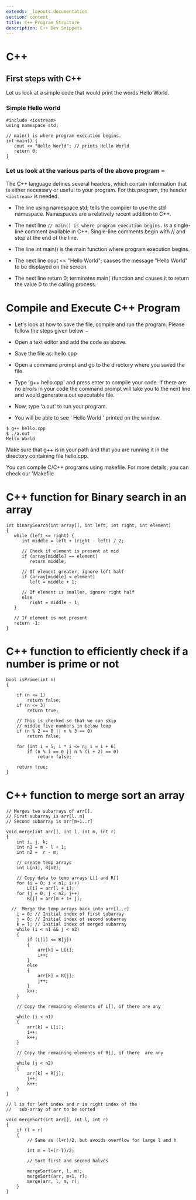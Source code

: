 ```yaml
---
extends: _layouts.documentation
section: content
title: C++ Program Structure
description: C++ Dev Snippets
---
```


# C++

## First steps with C++

Let us look at a simple code that would print the words Hello World.

### Simple Hello world
```
#include <iostream>
using namespace std;

// main() is where program execution begins.
int main() {
   cout << "Hello World"; // prints Hello World
   return 0;
}
```

### Let us look at the various parts of the above program −
The C++ language defines several headers, which contain information that is either necessary or useful to your program. For this program, the header `<iostream>` is needed.

* The line using namespace std; tells the compiler to use the std namespace. Namespaces are a relatively recent addition to C++.

* The next line `// main() is where program execution begins.` is a single-line comment available in C++. Single-line comments begin with // and stop at the end of the line.

* The line int main() is the main function where program execution begins.

* The next line cout << "Hello World"; causes the message "Hello World" to be displayed on the screen.

* The next line return 0; terminates main( )function and causes it to return the value 0 to the calling process.



# Compile and Execute C++ Program

* Let's look at how to save the file, compile and run the program. Please follow the steps given below −

* Open a text editor and add the code as above.

* Save the file as: hello.cpp

* Open a command prompt and go to the directory where you saved the file.

* Type 'g++ hello.cpp' and press enter to compile your code. If there are no errors in your code the command prompt will take you to the next line and would generate a.out executable file.

* Now, type 'a.out' to run your program.

* You will be able to see ' Hello World ' printed on the window.


```
$ g++ hello.cpp
$ ./a.out
Hello World
```

Make sure that g++ is in your path and that you are running it in the directory containing file hello.cpp.

You can compile C/C++ programs using makefile. For more details, you can check our 'Makefile

# C++ function for Binary search in an array

```
int binarySearch(int array[], int left, int right, int element)
{
   while (left <= right) {
      int middle = left + (right - left) / 2;

      // Check if element is present at mid
      if (array[middle] == element)
         return middle;

      // If element greater, ignore left half
      if (array[middle] < element)
         left = middle + 1;

      // If element is smaller, ignore right half
      else
         right = middle - 1;
   }

   // If element is not present
   return -1;
}
```

# C++ function to efficiently check if a number is prime or not

```
bool isPrime(int n)
{

    if (n <= 1)
        return false;
    if (n <= 3)
        return true;

    // This is checked so that we can skip
    // middle five numbers in below loop
    if (n % 2 == 0 || n % 3 == 0)
        return false;

    for (int i = 5; i * i <= n; i = i + 6)
        if (n % i == 0 || n % (i + 2) == 0)
            return false;

    return true;
}
```

# C++ function to merge sort an array

```
// Merges two subarrays of arr[].
// First subarray is arr[l..m]
// Second subarray is arr[m+1..r]

void merge(int arr[], int l, int m, int r)
{
    int i, j, k;
    int n1 = m - l + 1;
    int n2 =  r - m;

    // create temp arrays
    int L[n1], R[n2];

    // Copy data to temp arrays L[] and R[]
    for (i = 0; i < n1; i++)
        L[i] = arr[l + i];
    for (j = 0; j < n2; j++)
        R[j] = arr[m + 1+ j];

  //  Merge the temp arrays back into arr[l..r]
    i = 0; // Initial index of first subarray
    j = 0; // Initial index of second subarray
    k = l; // Initial index of merged subarray
    while (i < n1 && j < n2)
    {
        if (L[i] <= R[j])
        {
            arr[k] = L[i];
            i++;
        }
        else
        {
            arr[k] = R[j];
            j++;
        }
        k++;
    }

    // Copy the remaining elements of L[], if there are any

    while (i < n1)
    {
        arr[k] = L[i];
        i++;
        k++;
    }

    // Copy the remaining elements of R[], if there  are any

    while (j < n2)
    {
        arr[k] = R[j];
        j++;
        k++;
    }
}

// l is for left index and r is right index of the
//   sub-array of arr to be sorted

void mergeSort(int arr[], int l, int r)
{
    if (l < r)
    {
        // Same as (l+r)/2, but avoids overflow for large l and h

        int m = l+(r-l)/2;

        // Sort first and second halves

        mergeSort(arr, l, m);
        mergeSort(arr, m+1, r);
        merge(arr, l, m, r);
    }
}
```
